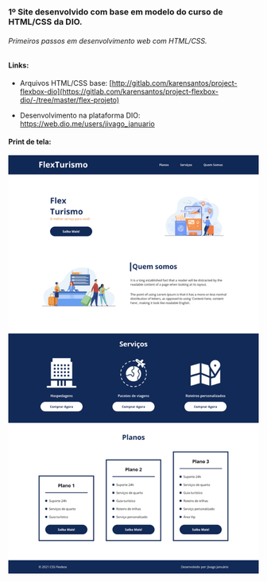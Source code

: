 ### 1º Site desenvolvido com base em modelo do curso de HTML/CSS da DIO.

###### Primeiros passos em desenvolvimento web com HTML/CSS.

#### Links:

* Arquivos HTML/CSS base: [http://gitlab.com/karensantos/project-flexbox-dio](https://gitlab.com/karensantos/project-flexbox-dio/-/tree/master/flex-projeto)

* Desenvolvimento na plataforma DIO: https://web.dio.me/users/jivago_januario



#### Print de tela:

![](images/print_desktop.png)

